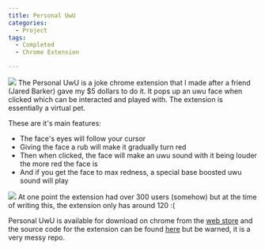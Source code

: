 ```yaml
---
title: Personal UwU
categories:
  - Project
tags:
  - Completed
  - Chrome Extension

---
```


<img src="/images/projects/uwu.png">
The Personal UwU is a joke chrome extension that I made after a friend (Jared Barker) gave my $5 dollars to do it. It pops up an uwu face when clicked which can be interacted and played with. The extension is essentially a virtual pet.

These are it's main features:
- The face's eyes will follow your cursor
- Giving the face a rub will make it gradually turn red
- Then when clicked, the face will make an uwu sound with it being louder the more red the face is
- And if you get the face to max redness, a special base boosted uwu sound will play

<img src="/images/projects/uwu2.png">
At one point the extension had over 300 users (somehow) but at the time of writing this, the extension only has around 120 :(

Personal UwU is available for download on chrome from the [web store](https://chromewebstore.google.com/detail/personal-uwu/jelenkibbchjbpojbmnehknglfnjgmhb) and the source code for the extension can be found [here](https://github.com/marcusoosthuizen/personal-uwu) but be warned, it is a very messy repo.

